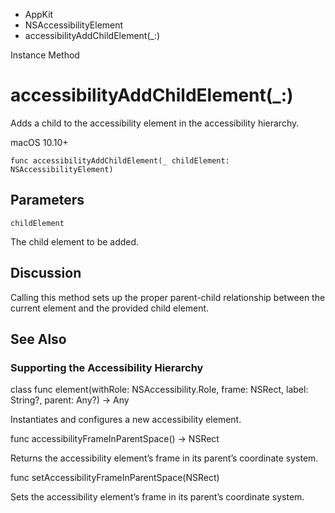 

- AppKit
- NSAccessibilityElement
-  accessibilityAddChildElement(\_:) 

Instance Method

# accessibilityAddChildElement(\_:)

Adds a child to the accessibility element in the accessibility hierarchy.

macOS 10.10+

``` source
func accessibilityAddChildElement(_ childElement: NSAccessibilityElement)
```

## Parameters 

`childElement`  

The child element to be added.

## Discussion

Calling this method sets up the proper parent-child relationship between the current element and the provided child element.

## See Also

### Supporting the Accessibility Hierarchy

class func element(withRole: NSAccessibility.Role, frame: NSRect, label: String?, parent: Any?) -> Any

Instantiates and configures a new accessibility element.

func accessibilityFrameInParentSpace() -> NSRect

Returns the accessibility element’s frame in its parent’s coordinate system.

func setAccessibilityFrameInParentSpace(NSRect)

Sets the accessibility element’s frame in its parent’s coordinate system.

